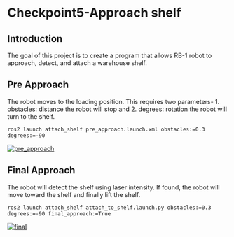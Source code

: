 # Checkpoint5-Approach shelf

## Introduction
<p>The goal of this project is to create a program that allows RB-1 robot to approach, detect, and attach a warehouse shelf.</p>

## Pre Approach
<p>The robot moves to the loading position. This requires two parameters- 1. obstacles: distance the robot will stop and 2. degrees: rotation the robot will turn to the shelf.</p>

    ros2 launch attach_shelf pre_approach.launch.xml obstacles:=0.3 degrees:=-90

[![pre_approach](https://res.cloudinary.com/marcomontalbano/image/upload/v1695271190/video_to_markdown/images/google-drive--1DgRmBbHia_gyzhEmwT6usviv4bih-cBS-c05b58ac6eb4c4700831b2b3070cd403.jpg)](https://drive.google.com/file/d/1DgRmBbHia_gyzhEmwT6usviv4bih-cBS/view?usp=sharing "pre_approach")

## Final Approach
<p>The robot will detect the shelf using laser intensity. If found, the robot will move toward the shelf and finally lift the shelf.</p>

    ros2 launch attach_shelf attach_to_shelf.launch.py obstacles:=0.3 degrees:=-90 final_approach:=True

[![final](https://res.cloudinary.com/marcomontalbano/image/upload/v1695301626/video_to_markdown/images/google-drive--15CeJtejYhWltBgUkOrjfqQTXfQ9NI5ia-c05b58ac6eb4c4700831b2b3070cd403.jpg)](https://drive.google.com/file/d/15CeJtejYhWltBgUkOrjfqQTXfQ9NI5ia/view?usp=sharing "final")
